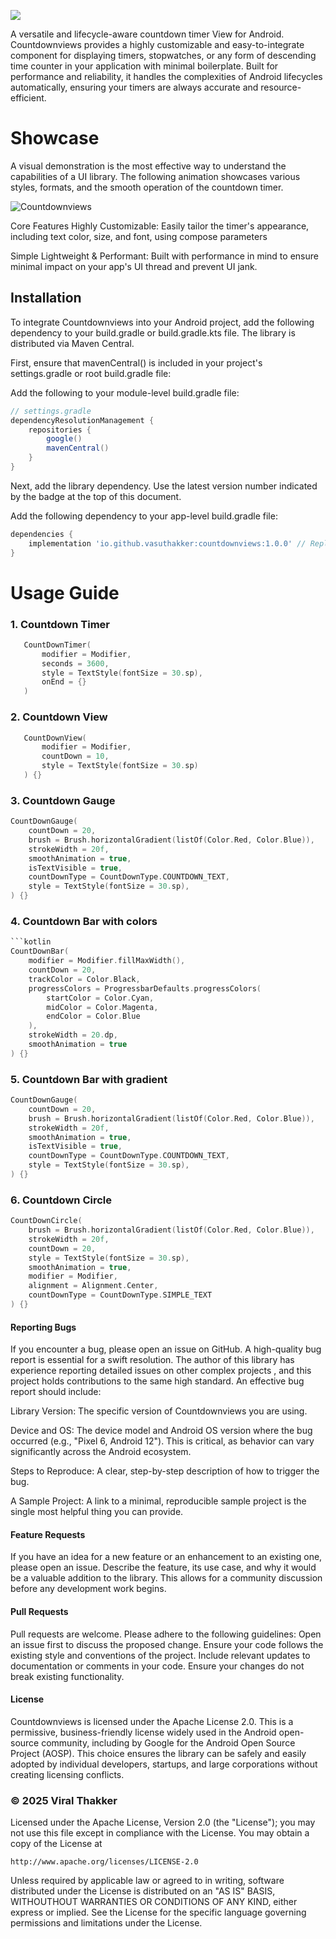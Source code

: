 

![](image/header.png)


A versatile and lifecycle-aware countdown timer View for Android. Countdownviews provides a highly customizable and easy-to-integrate component for displaying timers, stopwatches, or any form of descending time counter in your application with minimal boilerplate. Built for performance and reliability, it handles the complexities of Android lifecycles automatically, ensuring your timers are always accurate and resource-efficient.

# Showcase
A visual demonstration is the most effective way to understand the capabilities of a UI library. The following animation showcases various styles, formats, and the smooth operation of the countdown timer.

![Countdownviews](image/demo.gif)

Core Features
Highly Customizable: Easily tailor the timer's appearance, including text color, size, and font, using compose parameters


Simple 
Lightweight & Performant: Built with performance in mind to ensure minimal impact on your app's UI thread and prevent UI jank.


## Installation
To integrate Countdownviews into your Android project, add the following dependency to your build.gradle or build.gradle.kts file. The library is distributed via Maven Central.   

First, ensure that mavenCentral() is included in your project's settings.gradle or root build.gradle file:

Add the following to your module-level build.gradle file:
```gradle
// settings.gradle
dependencyResolutionManagement {
    repositories {
        google()
        mavenCentral()
    }
}
```

Next, add the library dependency. Use the latest version number indicated by the badge at the top of this document.


Add the following dependency to your app-level build.gradle file:
```gradle
dependencies {
    implementation 'io.github.vasuthakker:countdownviews:1.0.0' // Replace with the latest version
}
```

# Usage Guide

### 1. Countdown Timer
```kotlin
   CountDownTimer(
       modifier = Modifier,
       seconds = 3600,
       style = TextStyle(fontSize = 30.sp),
       onEnd = {}
   )

```

### 2. Countdown View
```kotlin
   CountDownView(
       modifier = Modifier,
       countDown = 10,
       style = TextStyle(fontSize = 30.sp)
   ) {}

```
### 3. Countdown Gauge

```kotlin
CountDownGauge(
    countDown = 20,
    brush = Brush.horizontalGradient(listOf(Color.Red, Color.Blue)),
    strokeWidth = 20f,
    smoothAnimation = true,
    isTextVisible = true,
    countDownType = CountDownType.COUNTDOWN_TEXT,
    style = TextStyle(fontSize = 30.sp),
) {}
```

### 4. Countdown Bar with colors
```kotlin
```kotlin
CountDownBar(
    modifier = Modifier.fillMaxWidth(),
    countDown = 20,
    trackColor = Color.Black,
    progressColors = ProgressbarDefaults.progressColors(
        startColor = Color.Cyan,
        midColor = Color.Magenta,
        endColor = Color.Blue
    ),
    strokeWidth = 20.dp,
    smoothAnimation = true
) {}
```

### 5. Countdown Bar with gradient

```kotlin
CountDownGauge(
    countDown = 20,
    brush = Brush.horizontalGradient(listOf(Color.Red, Color.Blue)),
    strokeWidth = 20f,
    smoothAnimation = true,
    isTextVisible = true,
    countDownType = CountDownType.COUNTDOWN_TEXT,
    style = TextStyle(fontSize = 30.sp),
) {}
```

### 6. Countdown Circle

```kotlin
CountDownCircle(
    brush = Brush.horizontalGradient(listOf(Color.Red, Color.Blue)),
    strokeWidth = 20f,
    countDown = 20,
    style = TextStyle(fontSize = 30.sp),
    smoothAnimation = true,
    modifier = Modifier,
    alignment = Alignment.Center,
    countDownType = CountDownType.SIMPLE_TEXT
) {}
```



#### Reporting Bugs
If you encounter a bug, please open an issue on GitHub. A high-quality bug report is essential for a swift resolution. The author of this library has experience reporting detailed issues on other complex projects , and this project holds contributions to the same high standard. An effective bug report should include:   

Library Version: The specific version of Countdownviews you are using.

Device and OS: The device model and Android OS version where the bug occurred (e.g., "Pixel 6, Android 12"). This is critical, as behavior can vary significantly across the Android ecosystem.   

Steps to Reproduce: A clear, step-by-step description of how to trigger the bug.

A Sample Project: A link to a minimal, reproducible sample project is the single most helpful thing you can provide.


#### Feature Requests
If you have an idea for a new feature or an enhancement to an existing one, please open an issue. Describe the feature, its use case, and why it would be a valuable addition to the library. This allows for a community discussion before any development work begins.

#### Pull Requests
Pull requests are welcome. Please adhere to the following guidelines:
Open an issue first to discuss the proposed change.
Ensure your code follows the existing style and conventions of the project.
Include relevant updates to documentation or comments in your code.
Ensure your changes do not break existing functionality.

#### License
Countdownviews is licensed under the Apache License 2.0. This is a permissive, business-friendly license widely used in the Android open-source community, including by Google for the Android Open Source Project (AOSP). This choice ensures the library can be safely and easily adopted by individual developers, startups, and large corporations without creating licensing conflicts.

### © 2025 Viral Thakker

Licensed under the Apache License, Version 2.0 (the "License");
you may not use this file except in compliance with the License.
You may obtain a copy of the License at

    http://www.apache.org/licenses/LICENSE-2.0

Unless required by applicable law or agreed to in writing, software
distributed under the License is distributed on an "AS IS" BASIS,
WITHOUTHOUT WARRANTIES OR CONDITIONS OF ANY KIND, either express or implied.
See the License for the specific language governing permissions and
limitations under the License.
